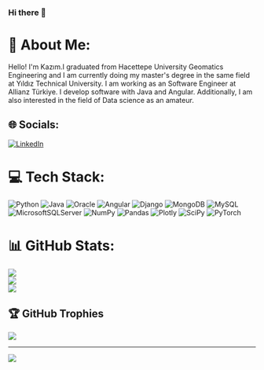### Hi there 👋
# 💫 About Me:
Hello! I'm Kazım.I graduated from Hacettepe University Geomatics Engineering and I am currently doing my master's degree in the same field at Yıldız Technical University. 
I am working as an Software Engineer at Allianz Türkiye. I develop software with Java and Angular. Additionally, I am also interested in the field of Data science as an amateur.


## 🌐 Socials:
[![LinkedIn](https://img.shields.io/badge/LinkedIn-%230077B5.svg?logo=linkedin&logoColor=white)](https://www.linkedin.com/in/kaz%C4%B1m-ahmet-uzun-922b2017a/) 

# 💻 Tech Stack:
![Python](https://img.shields.io/badge/python-3670A0?style=for-the-badge&logo=python&logoColor=ffdd54) ![Java](https://img.shields.io/badge/java-%23ED8B00.svg?style=for-the-badge&logo=java&logoColor=white)  ![Oracle](https://img.shields.io/badge/Oracle-F80000?style=for-the-badge&logo=oracle&logoColor=white)  ![Angular](https://img.shields.io/badge/angular-%23DD0031.svg?style=for-the-badge&logo=angular&logoColor=white)  ![Django](https://img.shields.io/badge/django-%23092E20.svg?style=for-the-badge&logo=django&logoColor=white)  ![MongoDB](https://img.shields.io/badge/MongoDB-%234ea94b.svg?style=for-the-badge&logo=mongodb&logoColor=white) ![MySQL](https://img.shields.io/badge/mysql-%2300f.svg?style=for-the-badge&logo=mysql&logoColor=white) ![MicrosoftSQLServer](https://img.shields.io/badge/Microsoft%20SQL%20Sever-CC2927?style=for-the-badge&logo=microsoft%20sql%20server&logoColor=white)       ![NumPy](https://img.shields.io/badge/numpy-%23013243.svg?style=for-the-badge&logo=numpy&logoColor=white) ![Pandas](https://img.shields.io/badge/pandas-%23150458.svg?style=for-the-badge&logo=pandas&logoColor=white) ![Plotly](https://img.shields.io/badge/Plotly-%233F4F75.svg?style=for-the-badge&logo=plotly&logoColor=white) ![SciPy](https://img.shields.io/badge/SciPy-%230C55A5.svg?style=for-the-badge&logo=scipy&logoColor=%white) ![PyTorch](https://img.shields.io/badge/PyTorch-%23EE4C2C.svg?style=for-the-badge&logo=PyTorch&logoColor=white) 
# 📊 GitHub Stats:
![](https://github-readme-stats.vercel.app/api?username=KazimAhmetUzun&theme=dark&hide_border=false&include_all_commits=false&count_private=false)<br/>
![](https://github-readme-streak-stats.herokuapp.com/?user=KazimAhmetUzun&theme=dark&hide_border=false)<br/>
![](https://github-readme-stats.vercel.app/api/top-langs/?username=KazimAhmetUzun&theme=dark&hide_border=false&include_all_commits=false&count_private=false&layout=compact)

## 🏆 GitHub Trophies
![](https://github-profile-trophy.vercel.app/?username=KazimAhmetUzun&theme=radical&no-frame=false&no-bg=true&margin-w=4)

---
[![](https://visitcount.itsvg.in/api?id=KazimAhmetUzun&icon=0&color=0)](https://visitcount.itsvg.in)

<!-- Proudly created with GPRM ( https://gprm.itsvg.in ) -->

